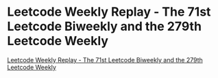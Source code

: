 # Leetcode Weekly Replay - The 71st Leetcode Biweekly and the 279th Leetcode Weekly
[Leetcode Weekly Replay - The 71st Leetcode Biweekly and the 279th Leetcode Weekly](https://aiwithcloud.com/2022/09/16/leetcode_weekly_replay___the_71st_leetcode_biweekly_and_the_279th_leetcode_weekly/)